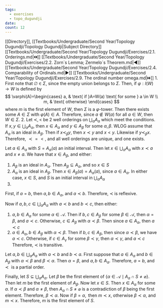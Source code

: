 ```yaml
---
tags:
  - exercises
  - topo_dugundji
date: 
count: 12
---
```

[[Directory]], [[Textbooks/Undergraduate/Second Year/Topology Dugundji/Topology Dugundji|Subject Directory]]
[[Textbooks/Undergraduate/Second Year/Topology Dugundji/Exercises/2.1. Orderings.md|🞀🞀]] [[Textbooks/Undergraduate/Second Year/Topology Dugundji/Exercises/2.2. Zorn´s Lemma; Zermelo´s Theorem.md|◀]] [[Textbooks/Undergraduate/Second Year/Topology Dugundji/Exercises/2.4. Comparability of Ordinals.md|▶]] [[Textbooks/Undergraduate/Second Year/Topology Dugundji/Exercises/2.9. The ordinal number omega.md|🞂🞂]]
1. 
First note that ${} \varnothing \in \Sigma {}$, since the empty union belongs to $\Sigma {}$. Then, if ${} \varphi:I(W)\to{}W {}$ is defined by
$$
\varphi(A)=\begin{cases}
a, &  \text{ if }A=W(a) \text{ for some } a \in W \\
m,  & \text{ otherwise}
\end{cases}
$$
where $m {}$ is the first element of $W$, then ${} \Sigma$ is a $\varphi$-tower. Then there exists some ${} A \in \Sigma {}$ with ${} \varphi(A) \in A {}$. Therefore, since ${} a \notin W(a) {}$ for all ${} a \in W {}$, then ${} W \in \Sigma {}$. 
2. 
Let $\prec ,\,<$ be 2 well orderings on ${} \bigcup _{\alpha} A_{\alpha} {}$ which meet the conditions. If ${} x,\, y \in \bigcup _{\alpha}A_{\alpha} {}$, then ${} x \in A_{\alpha} {}$ and ${} y \in A_{\beta} {}$ for some $\alpha,\, \beta {}$. WLOG assume that $A_{\alpha} {}$ is an ideal in $A_{\beta}$. Then if ${} x \prec _{\beta} y {}$, then ${} x \prec y {}$ and $x<y {}$. Likewise if ${} y \prec _{\beta}x {}$. Therefore, ${} \prec{} ={}< {}$, and all well orderings are unique, and one exists.

Let ${} a \in A_{\alpha} {}$ with ${} S=A_{\alpha}(a) {}$ an initial interval. Then let ${} x \in \bigcup _{\alpha}A_{\alpha} {}$ with ${} x \prec a {}$ and $x\neq a$. We have that ${} x \in A_{\beta} {}$, and either:
1. $A_{\beta}$ is an ideal in ${} A_{\alpha} {}$. Then ${} A_{\beta}\subseteq A_{\alpha} {}$, and so ${} x \in S {}$
2. $A_{\alpha}$ is an ideal in $A_{\beta}$. Then ${} x \in A_{\beta}(a)=A_{\alpha}(a) {}$, since ${} a \in A_{\alpha} {}$. 
In either case, ${} x \in S {}$, and $S$ is an initial interval in ${} \bigcup _{\alpha}A_{\alpha} {}$
3. 
First, if ${} a=b {}$, then ${} a,\, b \in A_{\alpha} {}$, and ${} a \prec b {}$. Therefore, $\prec$ is reflexive. 

Now if ${} a,\, b,\, c \in \bigcup _{\alpha}A_{\alpha} {}$ with ${} a \prec b {}$ and ${} b \prec c {}$, then either:
1. ${} a,\, b \in A_{\alpha} {}$ for some ${} \alpha \in \mathscr{A} {}$. Then if ${} b,\, c \in A_{\beta} {}$ for some ${} \beta \in \mathscr{A} {}$, then $\alpha=\beta {}$, and $a\prec c$. Otherwise, ${} c \in A_{\beta} {}$ with $\alpha \prec \beta {}$. Then since ${} a \in A_{\alpha} {}$, then ${} a \prec c {}$
2. ${} a \in A_{\alpha},\, b \in A_{\beta} {}$ with $\alpha \prec \beta {}$. Then if ${} b,\, c \in A_{\beta} {}$, then since $\alpha \prec \beta {}$, we have ${} a \prec c {}$. Otherwise, if ${} c \in A_{\gamma} {}$ for some $\beta \prec \gamma {}$, then $\alpha \prec \gamma {}$, and ${} a \prec c {}$
Therefore, $\prec$ is transitive.

Let ${} a,\, b \in \bigcup _{\alpha}A_{\alpha} {}$ with ${} a \prec b {}$ and ${} b \prec a {}$. First suppose that ${} a \in A_{\alpha} {}$ and ${} b \in A_{\beta} {}$ with ${} \alpha \prec \beta {}$ and $\beta \prec \alpha {}$. Then ${} \alpha=\beta {}$, and ${} a,\, b \in A_{\alpha} {}$. Therefore, ${} a=b {}$, and $\prec {}$ is a partial order.

Finally, let ${} S \subseteq  \bigcup _{\alpha}A_{\alpha} {}$. Let $\beta {}$ be the first element of ${} \{ \alpha \in \mathscr{A} \mid A_{\alpha} \cap S \neq  \varnothing \} {}$. Then let $m {}$ be the first element of ${} A_{\beta} {}$. Now let ${} x \in S {}$. Then ${} x \in A_{\alpha} {}$ for some $\alpha$. If $\alpha \prec \beta {}$ and $\alpha \neq \beta {}$, then ${} A_{\alpha} \cap S \neq  \varnothing  {}$ is a contradiction of $\beta$ being the first element. Therefore, ${} \beta \prec \alpha {}$. Now if ${} \beta=\alpha, {}$ then $m \prec x {}$, otherwise $\beta \prec \alpha {}$, and ${} m \prec x {}$. Therefore, $m$ is the first element of $S$.
